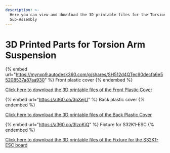 ```yaml
---
description: >-
  Here you can view and download the 3D printable files for the Torsion Arm
  Sub-Assembly
---
```


# 3D Printed Parts for Torsion Arm Suspension

{% embed url="https://mynxp9.autodesk360.com/g/shares/SH512d4QTec90decfa6e55208537a87aa930" %}
Front plastic cover
{% endembed %}

[Click here to download the 3D printable files of the Front Plastic Cover](https://a360.co/3MvkEp9)

{% embed url="https://a360.co/3pXejLl" %}
Back plastic cover
{% endembed %}

[Click here to download the 3D printable files of the Back Plastic Cover](https://a360.co/3pXejLl)

{% embed url="https://a360.co/3IzpKiQ" %}
Fixture for S32K1-ESC
{% endembed %}

[Click here to download the 3D printable files of the Fixture for the S32K1-ESC board](https://a360.co/3IzpKiQ)
